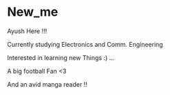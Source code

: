 # New_me
Ayush Here !!!

Currently studying Electronics and Comm. Engineering

Interested in learning new Things :) ...

A big football Fan <3

And an avid manga reader !!
